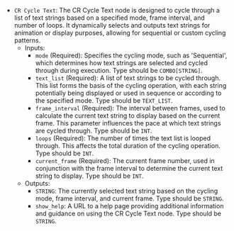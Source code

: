 - `CR Cycle Text`: The CR Cycle Text node is designed to cycle through a list of text strings based on a specified mode, frame interval, and number of loops. It dynamically selects and outputs text strings for animation or display purposes, allowing for sequential or custom cycling patterns.
    - Inputs:
        - `mode` (Required): Specifies the cycling mode, such as 'Sequential', which determines how text strings are selected and cycled through during execution. Type should be `COMBO[STRING]`.
        - `text_list` (Required): A list of text strings to be cycled through. This list forms the basis of the cycling operation, with each string potentially being displayed or used in sequence or according to the specified mode. Type should be `TEXT_LIST`.
        - `frame_interval` (Required): The interval between frames, used to calculate the current text string to display based on the current frame. This parameter influences the pace at which text strings are cycled through. Type should be `INT`.
        - `loops` (Required): The number of times the text list is looped through. This affects the total duration of the cycling operation. Type should be `INT`.
        - `current_frame` (Required): The current frame number, used in conjunction with the frame interval to determine the current text string to display. Type should be `INT`.
    - Outputs:
        - `STRING`: The currently selected text string based on the cycling mode, frame interval, and current frame. Type should be `STRING`.
        - `show_help`: A URL to a help page providing additional information and guidance on using the CR Cycle Text node. Type should be `STRING`.
